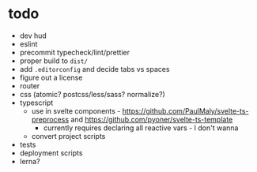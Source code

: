 # todo

- dev hud
- eslint
- precommit typecheck/lint/prettier
- proper build to `dist/`
- add `.editorconfig` and decide tabs vs spaces
- figure out a license
- router
- css (atomic? postcss/less/sass? normalize?)
- typescript
  - use in svelte components - https://github.com/PaulMaly/svelte-ts-preprocess and https://github.com/pyoner/svelte-ts-template
    - currently requires declaring all reactive vars - I don't wanna
  - convert project scripts
- tests
- deployment scripts
- lerna?
